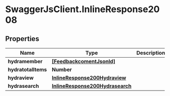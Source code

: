 # SwaggerJsClient.InlineResponse2008

## Properties

| Name                | Type                                                                | Description | Notes      |
| ------------------- | ------------------------------------------------------------------- | ----------- | ---------- |
| **hydramember**     | [**[FeedbackcomentJsonld]**](FeedbackcomentJsonld.md)               |             |
| **hydratotalItems** | **Number**                                                          |             | [optional] |
| **hydraview**       | [**InlineResponse200Hydraview**](InlineResponse200Hydraview.md)     |             | [optional] |
| **hydrasearch**     | [**InlineResponse200Hydrasearch**](InlineResponse200Hydrasearch.md) |             | [optional] |
